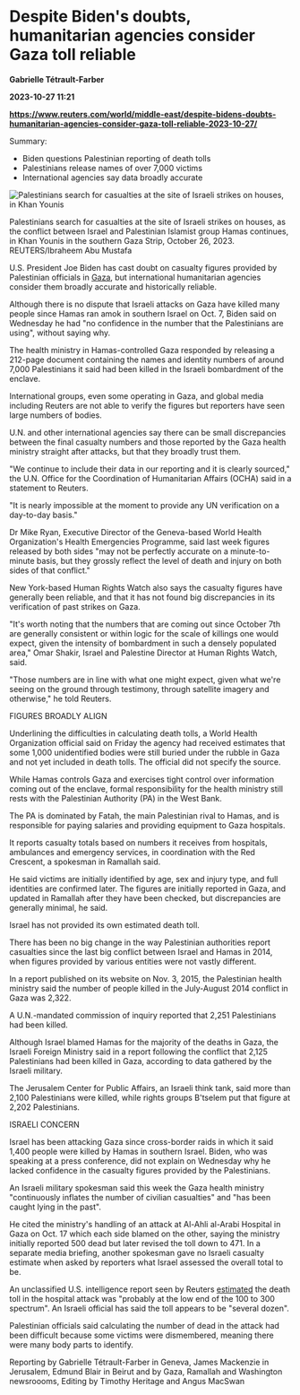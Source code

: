 # Despite Biden's doubts, humanitarian agencies consider Gaza toll reliable
**Gabrielle Tétrault-Farber**

**2023-10-27 11:21**

**https://www.reuters.com/world/middle-east/despite-bidens-doubts-humanitarian-agencies-consider-gaza-toll-reliable-2023-10-27/**

Summary:

*   Biden questions Palestinian reporting of death tolls
*   Palestinians release names of over 7,000 victims
*   International agencies say data broadly accurate

![Palestinians search for casualties at the site of Israeli strikes on houses, in Khan Younis](https://www.reuters.com/resizer/XGvaNWTzcX8I-ENZurlXpQn-09k=/1920x0/filters:quality(80)/cloudfront-us-east-2.images.arcpublishing.com/reuters/KR3JKIGZOBNFNJDIPDLLVTLJ3A.jpg)

Palestinians search for casualties at the site of Israeli strikes on houses, as the conflict between Israel and Palestinian Islamist group Hamas continues, in Khan Younis in the southern Gaza Strip, October 26, 2023. REUTERS/Ibraheem Abu Mustafa

U.S. President Joe Biden has cast doubt on casualty figures provided by Palestinian officials in [Gaza](https://www.reuters.com/world/middle-east/eu-calls-humanitarian-pauses-gaza-aid-israel-raids-enclave-2023-10-26/), but international humanitarian agencies consider them broadly accurate and historically reliable.

Although there is no dispute that Israeli attacks on Gaza have killed many people since Hamas ran amok in southern Israel on Oct. 7, Biden said on Wednesday he had "no confidence in the number that the Palestinians are using", without saying why.

The health ministry in Hamas-controlled Gaza responded by releasing a 212-page document containing the names and identity numbers of around 7,000 Palestinians it said had been killed in the Israeli bombardment of the enclave.

International groups, even some operating in Gaza, and global media including Reuters are not able to verify the figures but reporters have seen large numbers of bodies.

U.N. and other international agencies say there can be small discrepancies between the final casualty numbers and those reported by the Gaza health ministry straight after attacks, but that they broadly trust them.

"We continue to include their data in our reporting and it is clearly sourced," the U.N. Office for the Coordination of Humanitarian Affairs (OCHA) said in a statement to Reuters.

"It is nearly impossible at the moment to provide any UN verification on a day-to-day basis."

Dr Mike Ryan, Executive Director of the Geneva-based World Health Organization's Health Emergencies Programme, said last week figures released by both sides "may not be perfectly accurate on a minute-to-minute basis, but they grossly reflect the level of death and injury on both sides of that conflict."

New York-based Human Rights Watch also says the casualty figures have generally been reliable, and that it has not found big discrepancies in its verification of past strikes on Gaza.

"It's worth noting that the numbers that are coming out since October 7th are generally consistent or within logic for the scale of killings one would expect, given the intensity of bombardment in such a densely populated area," Omar Shakir, Israel and Palestine Director at Human Rights Watch, said.

"Those numbers are in line with what one might expect, given what we're seeing on the ground through testimony, through satellite imagery and otherwise," he told Reuters.

FIGURES BROADLY ALIGN

Underlining the difficulties in calculating death tolls, a World Health Organization official said on Friday the agency had received estimates that some 1,000 unidentified bodies were still buried under the rubble in Gaza and not yet included in death tolls. The official did not specify the source.

While Hamas controls Gaza and exercises tight control over information coming out of the enclave, formal responsibility for the health ministry still rests with the Palestinian Authority (PA) in the West Bank.

The PA is dominated by Fatah, the main Palestinian rival to Hamas, and is responsible for paying salaries and providing equipment to Gaza hospitals.

It reports casualty totals based on numbers it receives from hospitals, ambulances and emergency services, in coordination with the Red Crescent, a spokesman in Ramallah said.

He said victims are initially identified by age, sex and injury type, and full identities are confirmed later. The figures are initially reported in Gaza, and updated in Ramallah after they have been checked, but discrepancies are generally minimal, he said.

Israel has not provided its own estimated death toll.

There has been no big change in the way Palestinian authorities report casualties since the last big conflict between Israel and Hamas in 2014, when figures provided by various entities were not vastly different.

In a report published on its website on Nov. 3, 2015, the Palestinian health ministry said the number of people killed in the July-August 2014 conflict in Gaza was 2,322.

A U.N.-mandated commission of inquiry reported that 2,251 Palestinians had been killed.

Although Israel blamed Hamas for the majority of the deaths in Gaza, the Israeli Foreign Ministry said in a report following the conflict that 2,125 Palestinians had been killed in Gaza, according to data gathered by the Israeli military.

The Jerusalem Center for Public Affairs, an Israeli think tank, said more than 2,100 Palestinians were killed, while rights groups B'tselem put that figure at 2,202 Palestinians.

ISRAELI CONCERN

Israel has been attacking Gaza since cross-border raids in which it said 1,400 people were killed by Hamas in southern Israel. Biden, who was speaking at a press conference, did not explain on Wednesday why he lacked confidence in the casualty figures provided by the Palestinians.

An Israeli military spokesman said this week the Gaza health ministry "continuously inflates the number of civilian casualties" and "has been caught lying in the past".

He cited the ministry's handling of an attack at Al-Ahli al-Arabi Hospital in Gaza on Oct. 17 which each side blamed on the other, saying the ministry initially reported 500 dead but later revised the toll down to 471. In a separate media briefing, another spokesman gave no Israeli casualty estimate when asked by reporters what Israel assessed the overall total to be.

An unclassified U.S. intelligence report seen by Reuters [estimated](https://www.reuters.com/world/middle-east/us-intel-says-gaza-hospital-death-toll-likely-between-100-300-2023-10-19/) the death toll in the hospital attack was "probably at the low end of the 100 to 300 spectrum". An Israeli official has said the toll appears to be "several dozen".

Palestinian officials said calculating the number of dead in the attack had been difficult because some victims were dismembered, meaning there were many body parts to identify.

Reporting by Gabrielle Tétrault-Farber in Geneva, James Mackenzie in Jerusalem, Edmund Blair in Beirut and by Gaza, Ramallah and Washington newsroooms, Editing by Timothy Heritage and Angus MacSwan